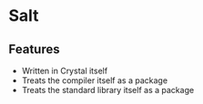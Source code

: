 Salt
====

Features
--------

+ Written in Crystal itself
+ Treats the compiler itself as a package
+ Treats the standard library itself as a package
